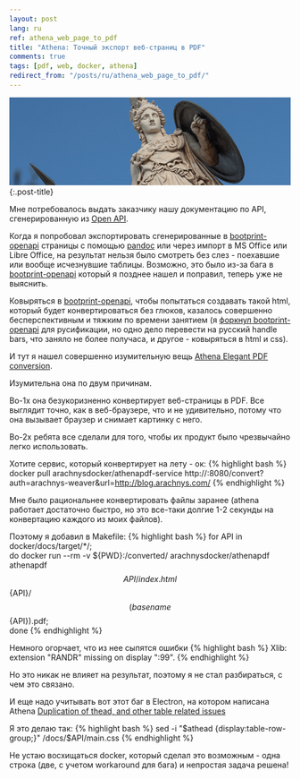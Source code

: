 ```yaml
---
layout: post
lang: ru
ref: athena_web_page_to_pdf
title: "Athena: Точный экспорт веб-страниц в PDF"
comments: true
tags: [pdf, web, docker, athena]
redirect_from: "/posts/ru/athena_web_page_to_pdf/"
---
```


![](/images/athena.png){:.post-title}

Мне потребовалось выдать заказчику нашу документацию по API, сгенерированную из
[Open API](http://swagger.io/).

Когда я попробовал экспортировать сгенерированные в 
[bootprint-openapi](https://github.com/bootprint/bootprint-openapi) страницы с помощью 
[pandoc](http://pandoc.org/)
или через импорт в MS Office или Libre Office, на результат нельзя было
смотреть без слез - поехавшие или вообще исчезнувшие таблицы.
Возможно, это было из-за бага в [bootprint-openapi](https://github.com/bootprint/bootprint-openapi)
который я позднее нашел и поправил, теперь уже не выяснить.

Ковыряться в [bootprint-openapi](https://github.com/bootprint/bootprint-openapi),
чтобы попытаться создавать такой html, который будет конвертироваться без глюков,
казалось совершенно бесперспективным и тяжким по времени занятием
(я [форкнул bootprint-openapi](https://github.com/masterandrey/bootprint-openapi)
для русификации, но одно дело перевести на русский handle bars, что заняло не
более получаса, и другое - ковыряться в html и css).

И тут я нашел совершенно изумительную вещь
[Athena Elegant PDF conversion](http://www.athenapdf.com/).

Изумительна она по двум причинам.

Во-1х она безукоризненно конвертирует веб-страницы в PDF.
Все выглядит точно, как в веб-браузере, что и не удивительно, потому что она
вызывает браузер и снимает картинку с него.

Во-2х ребята все сделали для того, чтобы их продукт было чрезвычайно легко использовать.

Хотите сервис, который конвертирует на лету - ок:
{% highlight bash %}
docker pull arachnysdocker/athenapdf-service
http://<docker-address>:8080/convert?auth=arachnys-weaver&url=http://blog.arachnys.com/
{% endhighlight %}

Мне было рациональнее конвертировать файлы заранее (athena работает достаточно быстро, но это
все-таки долгие 1-2 секунды на конвертацию каждого из моих файлов).

Поэтому я добавил в Makefile:
{% highlight bash %}
for API in docker/docs/target/*/; \
    do docker run --rm -v ${PWD}:/converted/ arachnysdocker/athenapdf athenapdf $${API}/index.html $${API}/$$(basename $${API}).pdf; \
done
{% endhighlight %}

Немного огорчает, что из нее сыпятся ошибки
{% highlight bash %}
Xlib:  extension "RANDR" missing on display ":99".
{% endhighlight %}

Но это никак не влияет на результат, поэтому я не стал разбираться, с чем это связано.

И еще надо учитывать вот этот баг в Electron, на котором написана Athena
[Duplication of thead, and other table related issues](https://github.com/arachnys/athenapdf/issues/68)

Я это делаю так:
{% highlight bash %}
sed -i "\$athead {display:table-row-group;}" /docs/$API/main.css
{% endhighlight %}

Не устаю восхищаться docker, который сделал это возможным - одна строка (две, с учетом
workaround для бага) и непростая задача решена!
